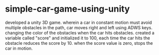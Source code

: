 # simple-car-game-using-unity
developed a unity 3D game. wherein a car in constant motion must avoid multiple obstacles in the path, 
car moves right and left using ADWS keys. changing the color of the obstacles when the car hits obstacles.
created a variable called "score" and initialized it to 100, each time the car hits the obstacle reduces the score by 10.
when the score value is zero, stops the car in motion.

